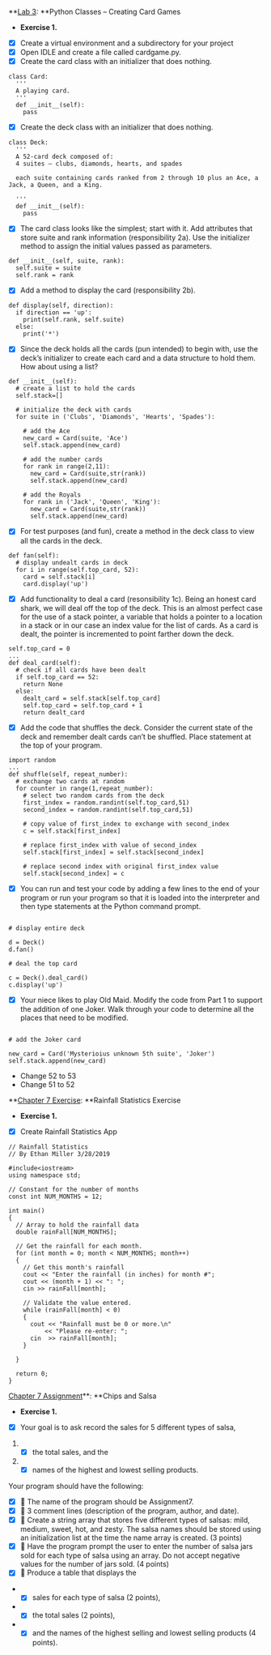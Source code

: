 **[Lab 3](file:///A:/Users/Ethan/OneDrive%20for%20Business/Documents/Academic%20Documents/Spring%202019/ITSE%201359%20(Python)/Week%207/Lab03.pdf): **Python Classes – Creating Card Games

- **Exercise 1.**
- [X] Create a virtual environment and a subdirectory for your project
- [X] Open IDLE and create a file called cardgame.py.
- [X] Create the card class with an initializer that does nothing.

```
class Card:
  '''
  A playing card.
  '''
  def __init__(self):
    pass
```

- [X]  Create the deck class with an initializer that does nothing.

```
class Deck:
  '''
  A 52-card deck composed of:
  4 suites – clubs, diamonds, hearts, and spades

  each suite containing cards ranked from 2 through 10 plus an Ace, a Jack, a Queen, and a King.

  '''
  def __init__(self):
    pass
```

- [X] The card class looks like the simplest; start with it. Add attributes that store suite and rank information (responsibility 2a). Use the initializer method to assign the initial values passed as parameters.

```
def __init__(self, suite, rank):
  self.suite = suite
  self.rank = rank
```

- [X] Add a method to display the card (responsibility 2b).

```
def display(self, direction):
  if direction == 'up':
    print(self.rank, self.suite)
  else:
    print('*')
```

- [X] Since the deck holds all the cards (pun intended) to begin with, use the deck’s initializer to create each card and a data structure to hold them. How about using a list?

```
def __init__(self):
  # create a list to hold the cards
  self.stack=[]

  # initialize the deck with cards
  for suite in ('Clubs', 'Diamonds', 'Hearts', 'Spades'):

    # add the Ace
    new_card = Card(suite, 'Ace')
    self.stack.append(new_card)

    # add the number cards
    for rank in range(2,11):
      new_card = Card(suite,str(rank))
      self.stack.append(new_card)

    # add the Royals
    for rank in ('Jack', 'Queen', 'King'):
      new_card = Card(suite,str(rank))
      self.stack.append(new_card)
```

- [X]  For test purposes (and fun), create a method in the deck class to view all the cards in the deck.

```
def fan(self):
  # display undealt cards in deck
  for i in range(self.top_card, 52):
    card = self.stack[i]
    card.display('up')
```

- [X] Add functionality to deal a card (resonsibility 1c). Being an honest card shark, we will deal off the top of the deck. This is an almost perfect case for the use of a stack pointer, a variable that holds a pointer to a location in a stack or in our case an index value for the list of cards. As a card is dealt, the pointer is incremented to point farther down the deck.

```
self.top_card = 0
...
def deal_card(self):
  # check if all cards have been dealt
  if self.top_card == 52:
    return None
  else:
    dealt_card = self.stack[self.top_card]
    self.top_card = self.top_card + 1
    return dealt_card
```

- [X] Add the code that shuffles the deck. Consider the current state of the deck and remember dealt cards can’t be shuffled. Place statement at the top of your program.

```
import random
...
def shuffle(self, repeat_number):
  # exchange two cards at random
  for counter in range(1,repeat_number):
    # select two random cards from the deck
    first_index = random.randint(self.top_card,51)
    second_index = random.randint(self.top_card,51)

    # copy value of first_index to exchange with second_index
    c = self.stack[first_index]

    # replace first_index with value of second_index
    self.stack[first_index] = self.stack[second_index]

    # replace second index with original first_index value
    self.stack[second_index] = c
```

- [X] You can run and test your code by adding a few lines to the end of your program or run your program so that it is loaded into the interpreter and then type statements at the Python command prompt.

```

# display entire deck

d = Deck()
d.fan()

# deal the top card

c = Deck().deal_card()
c.display('up')
```

- [X]  Your niece likes to play Old Maid. Modify the code from Part 1 to support the addition of one Joker. Walk through your code to determine all the places that need to be modified.

```

# add the Joker card

new_card = Card('Mysterioius unknown 5th suite', 'Joker')
self.stack.append(new_card)
```

- Change 52 to 53
- Change 51 to 52

**[Chapter 7 Exercise](file:///A:/Users/Ethan/OneDrive%20for%20Business/Documents/Academic%20Documents/Spring%202019/COSC%201436%20(C++)/Modules/Week%2010%20-%20Arrays%20(Chapter%207)/Chapter7Exercise.pdf): **Rainfall Statistics Exercise

- **Exercise 1.**
- [X] Create Rainfall Statistics App

```
// Rainfall Statistics
// By Ethan Miller 3/28/2019

#include<iostream>
using namespace std;

// Constant for the number of months
const int NUM_MONTHS = 12;

int main()
{
  // Array to hold the rainfall data
  double rainFall[NUM_MONTHS];

  // Get the rainfall for each month.
  for (int month = 0; month < NUM_MONTHS; month++)
  {
    // Get this month's rainfall
    cout << "Enter the rainfall (in inches) for month #";
    cout << (month + 1) << ": ";
    cin >> rainFall[month];

    // Validate the value entered.
    while (rainFall[month] < 0)
    {
      cout << "Rainfall must be 0 or more.\n"
          << "Please re-enter: ";
      cin  >> rainFall[month];
    }

  }

  return 0;
}
```

[Chapter 7 Assignment](file:///A:/Users/Ethan/OneDrive%20for%20Business/Documents/Academic%20Documents/Spring%202019/COSC%201436%20(C++)/Modules/Week%2010%20-%20Arrays%20(Chapter%207)/Chapter7Exercise.pdf)**: **Chips and Salsa

- **Exercise 1.**
- [X]  Your goal is to ask record the sales for 5 different types of salsa,

1. - [X] the total sales, and the
2. - [X] names of the highest and lowest selling products.

Your program should have the following:

- [X]  The name of the program should be Assignment7.
- [X]  3 comment lines (description of the program, author, and date).
- [X]  Create a string array that stores five different types of salsas: mild, medium, sweet, hot, and zesty. The salsa names should be stored using an initialization list at the time the name array is created. (3 points)
- [X]  Have the program prompt the user to enter the number of salsa jars sold for each type of salsa using an array. Do not accept negative values for the number of jars sold. (4 points)
- [X]  Produce a table that displays the
- - [X] sales for each type of salsa (2 points),
- - [X] the total sales (2 points),
- - [X] and the names of the highest selling and lowest selling products (4 points).